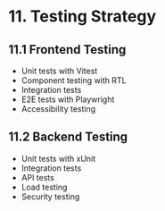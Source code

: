# 11. Testing Strategy

## 11.1 Frontend Testing

- Unit tests with Vitest
- Component testing with RTL
- Integration tests
- E2E tests with Playwright
- Accessibility testing

## 11.2 Backend Testing

- Unit tests with xUnit
- Integration tests
- API tests
- Load testing
- Security testing
